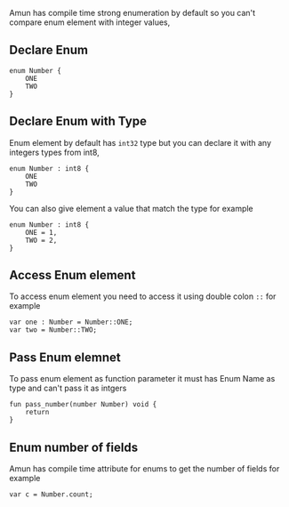 Amun has compile time strong enumeration by default so you can't compare enum element with integer values,

## Declare Enum

```
enum Number {
    ONE
    TWO
}
```

## Declare Enum with Type

Enum element by default has `int32` type but you can declare it with any integers types from int8,

```
enum Number : int8 {
    ONE
    TWO
}
```

You can also give element a value that match the type for example

```
enum Number : int8 {
    ONE = 1,
    TWO = 2,
}
```

## Access Enum element

To access enum element you need to access it using double colon `::` for example

```
var one : Number = Number::ONE;
var two = Number::TWO;
```

## Pass Enum elemnet

To pass enum element as function parameter it must has Enum Name as type and can't pass it as intgers

```
fun pass_number(number Number) void {
    return
}
```

## Enum number of fields

Amun has compile time attribute for enums to get the number of fields for example

```
var c = Number.count;
```